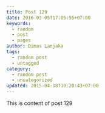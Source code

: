 ```yaml
---
title: Post 129
date: 2016-03-05T17:05:55+07:00
keywords:
  - random
  - post
  - pages
author: Dimas Lanjaka
tags:
  - random post
  - untagged
category:
  - random post
  - uncategorized
updated: 2015-04-18T10:20:43+07:00
---
```

This is content of post 129